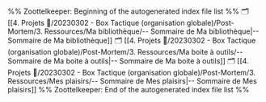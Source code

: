 %% Zoottelkeeper: Beginning of the autogenerated index file list  %%
🗂️ [[4. Projets 🚀/20230302 - Box Tactique (organisation globale)/Post-Mortem/3. Ressources/Ma bibliothèque/-- Sommaire de Ma bibliothèque|-- Sommaire de Ma bibliothèque]]
🗂️ [[4. Projets 🚀/20230302 - Box Tactique (organisation globale)/Post-Mortem/3. Ressources/Ma boite à outils/-- Sommaire de Ma boite à outils|-- Sommaire de Ma boite à outils]]
🗂️ [[4. Projets 🚀/20230302 - Box Tactique (organisation globale)/Post-Mortem/3. Ressources/Mes plaisirs/-- Sommaire de Mes plaisirs|-- Sommaire de Mes plaisirs]]
%% Zoottelkeeper: End of the autogenerated index file list  %%
